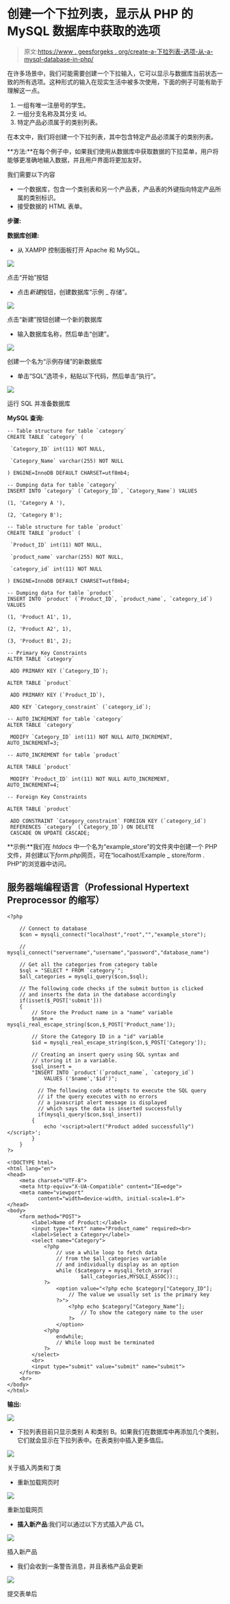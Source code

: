 # 创建一个下拉列表，显示从 PHP 的 MySQL 数据库中获取的选项

> 原文:[https://www . geesforgeks . org/create-a-下拉列表-选项-从-a-mysql-database-in-php/](https://www.geeksforgeeks.org/create-a-drop-down-list-that-options-fetched-from-a-mysql-database-in-php/)

在许多场景中，我们可能需要创建一个下拉输入，它可以显示与数据库当前状态一致的所有选项。这种形式的输入在现实生活中被多次使用，下面的例子可能有助于理解这一点。

1.  一组有唯一注册号的学生。
2.  一组分支名称及其分支 id。
3.  特定产品必须属于的类别列表。

在本文中，我们将创建一个下拉列表，其中包含特定产品必须属于的类别列表。

**方法:**在每个例子中，如果我们使用从数据库中获取数据的下拉菜单，用户将能够更准确地输入数据，并且用户界面将更加友好。

我们需要以下内容

*   一个数据库，包含一个类别表和另一个产品表，产品表的外键指向特定产品所属的类别标识。
*   接受数据的 HTML 表单。

**步骤:**

**数据库创建:**

*   从 XAMPP 控制面板打开 Apache 和 MySQL。

![](img/5e106a9c7bea40a507edae9ce489ce4e.png)

点击“开始”按钮

*   点击*新建*按钮，创建数据库“示例 _ 存储”。

![](img/2e25ee8e0f74bccfb43ad278dad0424b.png)

点击“新建”按钮创建一个新的数据库

*   输入数据库名称，然后单击“创建”。

![](img/148482b69c48b9eb5308968f0d7f0f6a.png)

创建一个名为“示例存储”的新数据库

*   单击“SQL”选项卡，粘贴以下代码，然后单击“执行”。

![](img/25754c02eefe023df85aed5f9e6fcc90.png)

运行 SQL 并准备数据库

**MySQL 查询:**

```phphtml
-- Table structure for table `category`
CREATE TABLE `category` (

 `Category_ID` int(11) NOT NULL,

 `Category_Name` varchar(255) NOT NULL

) ENGINE=InnoDB DEFAULT CHARSET=utf8mb4;

-- Dumping data for table `category`
INSERT INTO `category` (`Category_ID`, `Category_Name`) VALUES

(1, 'Category A '),

(2, 'Category B');

-- Table structure for table `product`
CREATE TABLE `product` (

 `Product_ID` int(11) NOT NULL,

 `product_name` varchar(255) NOT NULL,

 `category_id` int(11) NOT NULL

) ENGINE=InnoDB DEFAULT CHARSET=utf8mb4;

-- Dumping data for table `product`
INSERT INTO `product` (`Product_ID`, `product_name`, `category_id`) VALUES

(1, 'Product A1', 1),

(2, 'Product A2', 1),

(3, 'Product B1', 2);

-- Primary Key Constraints
ALTER TABLE `category`

 ADD PRIMARY KEY (`Category_ID`);

ALTER TABLE `product`

 ADD PRIMARY KEY (`Product_ID`),

 ADD KEY `Category_constraint` (`category_id`);

-- AUTO_INCREMENT for table `category`
ALTER TABLE `category`

 MODIFY `Category_ID` int(11) NOT NULL AUTO_INCREMENT, AUTO_INCREMENT=3;

-- AUTO_INCREMENT for table `product`

ALTER TABLE `product`

 MODIFY `Product_ID` int(11) NOT NULL AUTO_INCREMENT, AUTO_INCREMENT=4;

-- Foreign Key Constraints

ALTER TABLE `product`

 ADD CONSTRAINT `Category_constraint` FOREIGN KEY (`category_id`) 
 REFERENCES `category` (`Category_ID`) ON DELETE 
 CASCADE ON UPDATE CASCADE;
```

**示例:**我们在 *htdocs* 中一个名为“example_store”的文件夹中创建一个 PHP 文件，并创建以下*form.php*网页，可在“localhost/Example _ store/form . PHP”的浏览器中访问。

## 服务器端编程语言（Professional Hypertext Preprocessor 的缩写）

```phphtml
<?php

    // Connect to database 
    $con = mysqli_connect("localhost","root","","example_store");

    // mysqli_connect("servername","username","password","database_name")

    // Get all the categories from category table
    $sql = "SELECT * FROM `category`";
    $all_categories = mysqli_query($con,$sql);

    // The following code checks if the submit button is clicked 
    // and inserts the data in the database accordingly
    if(isset($_POST['submit']))
    {
        // Store the Product name in a "name" variable
        $name = mysqli_real_escape_string($con,$_POST['Product_name']);

        // Store the Category ID in a "id" variable
        $id = mysqli_real_escape_string($con,$_POST['Category']); 

        // Creating an insert query using SQL syntax and
        // storing it in a variable.
        $sql_insert = 
        "INSERT INTO `product`(`product_name`, `category_id`)
            VALUES ('$name','$id')";

          // The following code attempts to execute the SQL query
          // if the query executes with no errors 
          // a javascript alert message is displayed
          // which says the data is inserted successfully
          if(mysqli_query($con,$sql_insert))
        {
            echo '<script>alert("Product added successfully")</script>';
        }
    }
?>

<!DOCTYPE html>
<html lang="en">
<head>
    <meta charset="UTF-8">
    <meta http-equiv="X-UA-Compatible" content="IE=edge">
    <meta name="viewport"
          content="width=device-width, initial-scale=1.0">    
</head>
<body>
    <form method="POST">
        <label>Name of Product:</label>
        <input type="text" name="Product_name" required><br>
        <label>Select a Category</label>
        <select name="Category">
            <?php 
                // use a while loop to fetch data 
                // from the $all_categories variable 
                // and individually display as an option
                while ($category = mysqli_fetch_array(
                        $all_categories,MYSQLI_ASSOC)):; 
            ?>
                <option value="<?php echo $category["Category_ID"];
                    // The value we usually set is the primary key
                ?>">
                    <?php echo $category["Category_Name"];
                        // To show the category name to the user
                    ?>
                </option>
            <?php 
                endwhile; 
                // While loop must be terminated
            ?>
        </select>
        <br>
        <input type="submit" value="submit" name="submit">
    </form>
    <br>
</body>
</html>
```

**输出:**

![](img/c0313880471bb2a91f4d69b01597845a.png)

*   下拉列表目前只显示类别 A 和类别 B。如果我们在数据库中再添加几个类别，它们就会显示在下拉列表中。在表类别中插入更多值后。

![](img/4bdb37d80bb8bf643317dfac3d197706.png)

关于插入丙类和丁类

*   重新加载网页时

![](img/2014cd87418d4e527763897bb247eced.png)

重新加载网页

*   **插入新产品**:我们可以通过以下方式插入产品 C1。

![](img/282378c80cdda8e551e4ac4597eb532b.png)

插入新产品

*   我们会收到一条警告消息，并且表格产品会更新

![](img/80c0cfab97c365885f375913974d221b.png)

提交表单后